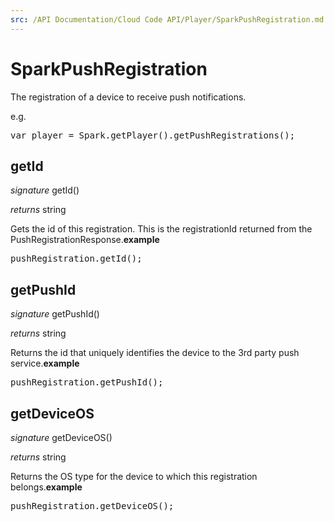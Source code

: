 ```yaml
---
src: /API Documentation/Cloud Code API/Player/SparkPushRegistration.md
---
```


# SparkPushRegistration

The registration of a device to receive push notifications.

e.g.

<pre rel="highlighter" code-brush="js" contenteditable="false">var player = Spark.getPlayer().getPushRegistrations();</pre>



## getId
_signature_ getId()</p>
_returns_ string</p>
Gets the id of this registration.  This is the registrationId returned from the PushRegistrationResponse.<b>example</b><pre rel="highlighter" code-brush="js" contenteditable="false">pushRegistration.getId();</pre>

## getPushId
_signature_ getPushId()</p>
_returns_ string</p>
Returns the id that uniquely identifies the device to the 3rd party push service.<b>example</b><pre rel="highlighter" code-brush="js" contenteditable="false">pushRegistration.getPushId();</pre>

## getDeviceOS
_signature_ getDeviceOS()</p>
_returns_ string</p>
Returns the OS type for the device to which this registration belongs.<b>example</b><pre rel="highlighter" code-brush="js" contenteditable="false">pushRegistration.getDeviceOS();</pre>

